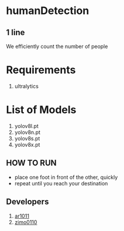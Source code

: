 # humanDetection

## 1 line
We efficiently count the number of people

# Requirements
1. ultralytics 

# List of Models
1. yolov8l.pt
2. yolov8n.pt 
3. yolov8s.pt
4. yolov8x.pt

## HOW TO RUN
 - place one foot in front of the other, quickly
 - repeat until you reach your destination

## Developers
1. [ar1011](https://github.com/ar1011)
2. [zimo0110](https://github.com/zimo0110)

